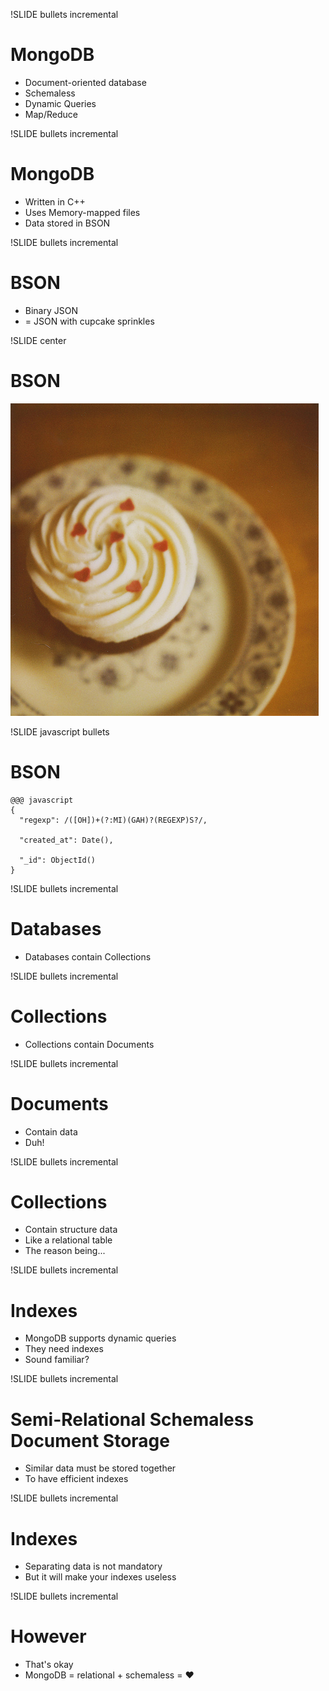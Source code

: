 !SLIDE bullets incremental

# MongoDB #

* Document-oriented database
* Schemaless
* Dynamic Queries
* Map/Reduce

!SLIDE bullets incremental

# MongoDB #

* Written in C++
* Uses Memory-mapped files
* Data stored in BSON

!SLIDE bullets incremental

# BSON #

* Binary JSON
* = JSON with cupcake sprinkles

!SLIDE center

# BSON #

![Cupcake!](cupcake.jpg)

!SLIDE javascript bullets

# BSON #

    @@@ javascript
    {
      "regexp": /([OH])+(?:MI)(GAH)?(REGEXP)S?/,
      
      "created_at": Date(),
      
      "_id": ObjectId()
    }

!SLIDE bullets incremental

# Databases #

* Databases contain Collections

!SLIDE bullets incremental

# Collections #

* Collections contain Documents

!SLIDE bullets incremental

# Documents #

* Contain data
* Duh!

!SLIDE bullets incremental

# Collections #

* Contain structure data
* Like a relational table
* The reason being...

!SLIDE bullets incremental

# Indexes #

* MongoDB supports dynamic queries
* They need indexes
* Sound familiar?

!SLIDE bullets incremental

# Semi-Relational Schemaless Document Storage #

* Similar data must be stored together
* To have efficient indexes

!SLIDE bullets incremental

# Indexes #

* Separating data is not mandatory
* But it will make your indexes useless

!SLIDE bullets incremental

# However #

* That's okay
* MongoDB = relational + schemaless = <span class="heart">&#9829;</span>